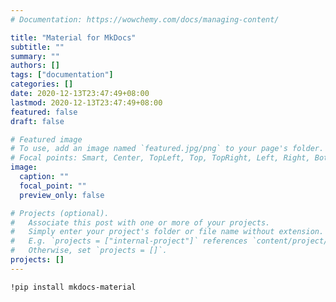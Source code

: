```yaml
---
# Documentation: https://wowchemy.com/docs/managing-content/

title: "Material for MkDocs"
subtitle: ""
summary: ""
authors: []
tags: ["documentation"]
categories: []
date: 2020-12-13T23:47:49+08:00
lastmod: 2020-12-13T23:47:49+08:00
featured: false
draft: false

# Featured image
# To use, add an image named `featured.jpg/png` to your page's folder.
# Focal points: Smart, Center, TopLeft, Top, TopRight, Left, Right, BottomLeft, Bottom, BottomRight.
image:
  caption: ""
  focal_point: ""
  preview_only: false

# Projects (optional).
#   Associate this post with one or more of your projects.
#   Simply enter your project's folder or file name without extension.
#   E.g. `projects = ["internal-project"]` references `content/project/deep-learning/index.md`.
#   Otherwise, set `projects = []`.
projects: []
---
```


``
!pip install mkdocs-material
``